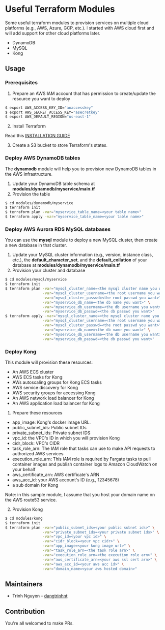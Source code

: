 # Useful Terraform Modules
Some useful terraform modules to provision services on multiple cloud platforms (e.g., AWS, Azure, GCP, etc.). I started with AWS cloud first and will add support for other cloud platforms later.

- DynamoDB
- MySQL
- Kong

## Usage

### Prerequisites

1. Prepare an AWS IAM account that has permission to create/update the resource you want to deploy

``` sh
$ export AWS_ACCESS_KEY_ID="anaccesskey"
$ export AWS_SECRET_ACCESS_KEY="asecretkey"
$ export AWS_DEFAULT_REGION="us-east-1"
```

2. Install Terraform

Read this [INSTALLATION GUIDE](https://learn.hashicorp.com/terraform/getting-started/install.html#install-terraform)

3. Create a S3 bucket to store Terraform's states.

### Deploy AWS DynamoDB tables

The **dynamodb** module will help you to provision new DynamoDB tables in the AWS infrastructure.

1. Update your DynamoDB table schema at **modules/dynamodb/myservice/main.tf**
2. Provision the table

``` sh
$ cd modules/dynamodb/myservice
$ terraform init
$ terraform plan -var="myservice_table_name=<your table name>"
$ terraform apply -var="myservice_table_name=<your table name>"
```

### Deploy AWS Aurora RDS MySQL databases

You can use the **mysql** module to deploy a new MySQL cluster, then create a new database in that cluster.

1. Update your MySQL cluster information (e.g., version, instance class, etc.), the **default_character_set**, and the **default_collation** of your database at
**modules/dynamodb/myservice/main.tf**
2. Provision your cluster and database

``` sh
$ cd modules/mysql/myservice
$ terraform init
$ terraform plan -var="mysql_cluster_name=<the mysql cluster name you want>" \
                 -var="mysql_cluster_username=<the root username you want>" \
                 -var="mysql_cluster_passwd=<the root passwd you want>" \
                 -var="myservice_db_name=<the db name you want>" \
                 -var="myservice_db_username=<the db username you want>" \
                 -var="myservice_db_passwd=<the db passwd you want>"
$ terraform apply -var="mysql_cluster_name=<the mysql cluster name you want>" \
                 -var="mysql_cluster_username=<the root username you want>" \
                 -var="mysql_cluster_passwd=<the root passwd you want>" \
                 -var="myservice_db_name=<the db name you want>" \
                 -var="myservice_db_username=<the db username you want>" \
                 -var="myservice_db_passwd=<the db passwd you want>"
```

### Deploy Kong

This module will provision these resources:

- An AWS ECS cluster
- AWS ECS tasks for Kong
- AWs autoscaling groups for Kong ECS tasks
- AWS service discovery for Kong
- AWS security groups for accessing Kong
- An AWS network load balancer for Kong
- An AWS application load balancer for Kong

1. Prepare these resources

- app_image: Kong's docker image URL.
- public_subnet_ids: Public subnet IDs
- private_subnet_ids: Private subnet IDS
- vpc_id: the VPC's ID in which you will provision Kong
- cidr_block: VPC's CIDR
- task_role_arn: The IAM role that tasks can use to make API requests to authorized AWS services
- execution_role_arn: This IAM role is required by Fargate tasks to pull container images and publish container logs to Amazon CloudWatch on your behalf
- aws_certificate_arn: AWS certificate's ARN
- aws_acc_id: your AWS account's ID (e.g., 12345678)
- a sub domain for Kong

Note: in this sample module, I assume that you host your domain name on the AWS route53 service.

2. Provision Kong

``` sh
$ cd modules/kong
$ terraform init
$ terraform plan -var="public_subnet_ids=<your public subnet ids>" \
                 -var="private_subnet_ids=<your private subnet ids>" \
                 -var="vpc_id=<your vpc id>" \
                 -var="cidr_block=<your vpc cidr>" \
                 -var="app_image=<your kong image url>" \
                 -var="task_role_arn=<the task role arn>" \
                 -var="execution_role_arn=<the execution role arn>" \
                 -var="aws_certificate_arn=<your aws ssl cert arn>" \
                 -var="aws_acc_id=<your aws acc id>" \
                 -var="domain_name=<your aws hosted domain>"
```

## Maintainers

* Trinh Nguyen - [dangtrinhnt](https://www.dangtrinh.com)

## Contribution

You're all welcomed to make PRs.
